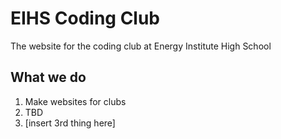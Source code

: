 
# EIHS Coding Club

The website for the coding club at Energy Institute High School

## What we do

1. Make websites for clubs
2. TBD
3. [insert 3rd thing here]
